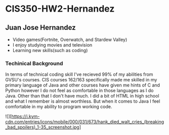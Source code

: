 # CIS350-HW2-Hernandez

## Juan Jose Hernandez
* Video games(Fortnite, Overwatch, and Stardew Valley)
* I enjoy studying movies and television
* Learning new skills(such as coding)

### Techinical Background

In terms of technical coding skill I've recieved 99% of my abilities from GVSU's courses. CIS courses 162/163 specifically made me skilled in my primary language of Java and other courses have given me hints of C and Python however I do not feel as comfortable in those languages as I do Java. Other than that I don't have much. I did a bit of HTML in high school and what I remember is almost worthless. But when it comes to Java I feel comfortable in my ability to program working code.

![][https://i.kym-cdn.com/entries/icons/mobile/000/031/673/hank_died_walt_cries_(breaking_bad_spoilers)_1-35_screenshot.jpg]
